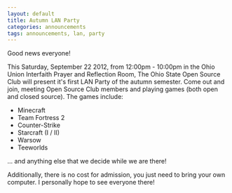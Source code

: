 ```yaml
---
layout: default
title: Autumn LAN Party
categories: announcements
tags: announcements, lan, party
---
```

Good news everyone!

This Saturday, September 22 2012, from 12:00pm - 10:00pm in the Ohio Union Interfaith Prayer and Reflection Room, The Ohio State Open Source Club will present it's first LAN Party of the autumn semester. Come out and join, meeting Open Source Club members and playing games (both open and closed source). The games include:

- Minecraft
- Team Fortress 2
- Counter-Strike
- Starcraft (I / II)
- Warsow
- Teeworlds

... and anything else that we decide while we are there!

Additionally, there is no cost for admission, you just need to bring your own computer. I personally hope to see everyone there!

